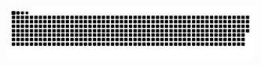 ![github contribution grid snake animation](https://raw.githubusercontent.com/DogSanctions/dogsanctions/output/github-contribution-grid-snake-dark.svg#gh-dark-mode-only)
     
